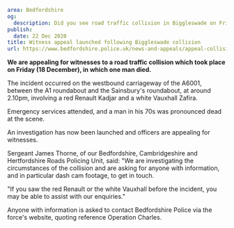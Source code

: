 ```yaml
area: Bedfordshire
og:
  description: Did you see road traffic collision in Biggleswade on Friday (18 December)?
publish:
  date: 22 Dec 2020
title: Witness appeal launched following Biggleswade collision
url: https://www.bedfordshire.police.uk/news-and-appeals/appeal-collision-bigglewade-dec20
```

**We are appealing for witnesses to a road traffic collision which took place on Friday (18 December), in which one man died.**

The incident occurred on the westbound carriageway of the A6001, between the A1 roundabout and the Sainsbury's roundabout, at around 2.10pm, involving a red Renault Kadjar and a white Vauxhall Zafira.

Emergency services attended, and a man in his 70s was pronounced dead at the scene.

An investigation has now been launched and officers are appealing for witnesses.

Sergeant James Thorne, of our Bedfordshire, Cambridgeshire and Hertfordshire Roads Policing Unit, said: "We are investigating the circumstances of the collision and are asking for anyone with information, and in particular dash cam footage, to get in touch.

"If you saw the red Renault or the white Vauxhall before the incident, you may be able to assist with our enquiries."

Anyone with information is asked to contact Bedfordshire Police via the force's website, quoting reference Operation Charles.
